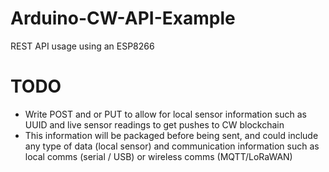 # Arduino-CW-API-Example
REST API usage using an ESP8266



# TODO
- Write POST and or PUT to allow for local sensor information such as UUID and live sensor readings to get pushes to CW blockchain 
- This information will be packaged before being sent, and could include any type of data (local sensor) and communication information such as local comms (serial / USB) or wireless comms (MQTT/LoRaWAN)
